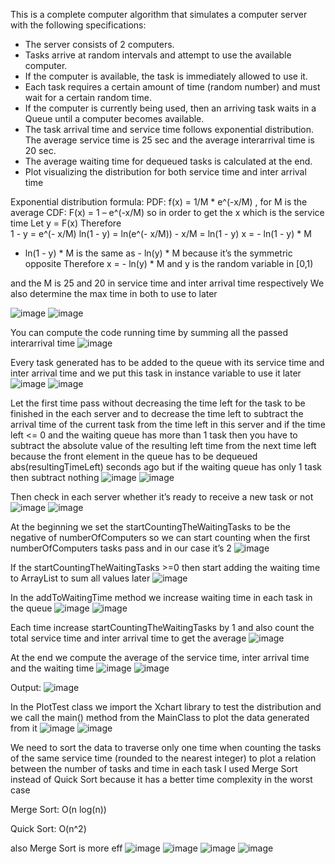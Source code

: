 This is a complete computer algorithm that simulates a computer server with the following specifications:
<ul>
  <li>The server consists of 2 computers.</li>
  <li>Tasks arrive at random intervals and attempt to use the available computer.</li>
  <li>If the computer is available, the task is immediately allowed to use it.</li>
  <li>Each task requires a certain amount of time (random number) and must wait for a certain random time.</li>
  <li>If the computer is currently being used, then an arriving task waits in a Queue until a computer becomes available.</li>
  <li>The task arrival time and service time follows exponential distribution. The average service time is 25 sec and the average interarrival time is 20 sec.</li>
  <li>The average waiting time for dequeued tasks is calculated at the end.</li>
  <li>Plot visualizing the distribution for both service time and inter arrival time</li>
</ul>
  
  
  
Exponential distribution formula:
PDF: f(x) = 1/M * e^(-x/M) , for M is the average
CDF: F(x) = 1 – e^(-x/M)
so in order to get the x which is the service time
Let y = F(x) 
Therefore       
    1 - y = e^(- x/M)
		ln(1 - y) = ln(e^(- x/M))
		- x/M = ln(1 - y)
		x = - ln(1 - y) * M
    
- ln(1 - y) * M   is the same as - ln(y) * M   because it’s the symmetric opposite
Therefore   x = - ln(y) * M    and  y  is the random variable in [0,1)

and the M is 25 and 20 in service time and inter arrival time respectively
We also determine the max time in both to use to later

![image](https://user-images.githubusercontent.com/98273362/175291386-aca89b6f-d6dc-48c2-ad30-9a624493b57c.png)
![image](https://user-images.githubusercontent.com/98273362/175291502-1bab83eb-ab81-4801-8392-9c9fb75acfcd.png)



You can compute the code running time by summing all the passed interarrival time
![image](https://user-images.githubusercontent.com/98273362/175291693-7513f6f9-46e9-4a4b-803f-5ddb47a17598.png)




Every task generated has to be added to the queue with its service time and inter arrival time and we put this task in instance variable to use it later
![image](https://user-images.githubusercontent.com/98273362/175291871-dd4db8c4-f237-44af-bac0-205c2d101b08.png)
![image](https://user-images.githubusercontent.com/98273362/175292039-188bf4b5-32dc-4db9-8a51-04bb1747e8f7.png)




Let the first time pass without decreasing the time left for the task to be finished in the each server
and to decrease the time left to subtract the arrival time of the current task from the time left in this server
and if the time left <= 0
 and the waiting queue has more than 1 task then you have to subtract the absolute value of the resulting left time from the next time left because the front element in the queue has to be dequeued abs(resultingTimeLeft) seconds ago 
but if the waiting queue has only 1 task then subtract nothing
![image](https://user-images.githubusercontent.com/98273362/175292278-9dec0dab-968b-4f8b-89b0-e4fcb4099492.png)
![image](https://user-images.githubusercontent.com/98273362/175292331-71a8bdfb-abef-425c-8fb0-97906bed3e50.png)



Then check in each server whether it’s ready to receive a new task or not
![image](https://user-images.githubusercontent.com/98273362/175292428-258eb4b6-f5b2-476d-8655-7d0919bdbd11.png)
![image](https://user-images.githubusercontent.com/98273362/175292522-851af275-e169-413a-9ed4-e08aded04df5.png)



At the beginning we set the startCountingTheWaitingTasks to be the negative of numberOfComputers so we can start counting when the first numberOfComputers tasks pass and in our case it’s 2 
![image](https://user-images.githubusercontent.com/98273362/175292728-affc945a-2c81-4ce2-86ba-db6c4f88ae9f.png)




If the startCountingTheWaitingTasks >=0 then start adding the waiting time to ArrayList to sum all values later 
![image](https://user-images.githubusercontent.com/98273362/175292958-9a5836bb-6478-4ef4-be17-648a3425df83.png)




In the addToWaitingTime method we increase waiting time in each task in the queue 
![image](https://user-images.githubusercontent.com/98273362/175293259-6df56237-68fc-4849-bd84-f597b5f54386.png)
![image](https://user-images.githubusercontent.com/98273362/175293350-d5e9fe99-9483-4dc8-a990-6a8ce9a848d3.png)



Each time increase startCountingTheWaitingTasks by 1
and also count the total service time and inter arrival time to get the average 
![image](https://user-images.githubusercontent.com/98273362/175293550-b31b3dce-91ea-4b80-ab1f-d69e8e8fafc4.png)




At the end we compute the average of the service time, inter arrival time and the waiting time
![image](https://user-images.githubusercontent.com/98273362/175293669-d58bbe70-83f0-47b3-9ce0-37b02a0ff256.png)
![image](https://user-images.githubusercontent.com/98273362/175293746-926876ed-c2a0-47cb-9032-156e0c6f0306.png)



Output:
![image](https://user-images.githubusercontent.com/98273362/175293818-b0c26c21-b692-4513-8508-37246fb777be.png)



In the PlotTest class we import the Xchart library to test the distribution and we call the main() method from the MainClass to plot the data generated from it 
![image](https://user-images.githubusercontent.com/98273362/175294400-aff8d290-c920-4102-8da0-671f676cee0c.png)
![image](https://user-images.githubusercontent.com/98273362/175295695-19b13089-1e36-4e5d-b72a-792ceac61a3d.png)



We need to sort the data to traverse only one time when counting the tasks of the same service time (rounded to the nearest integer) to plot a relation between the number of tasks and time in each task
I used Merge Sort instead of Quick Sort because it has a better time complexity in the worst case

Merge Sort: O(n log(n))

Quick Sort: O(n^2)

also Merge Sort is more eff
![image](https://user-images.githubusercontent.com/98273362/175294621-c71260da-8073-4ea2-bd2f-f848eb84a349.png)
![image](https://user-images.githubusercontent.com/98273362/175295815-4c75c419-d278-473b-8fb7-76480cf01a5f.png)
![image](https://user-images.githubusercontent.com/98273362/175296278-746144fb-62d2-416b-9a6e-973591d7ca8b.png)
![image](https://user-images.githubusercontent.com/98273362/175296289-f23b7c3e-2d1f-46d3-ad6b-37187d22b211.png)






